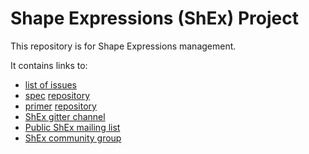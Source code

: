 # Shape Expressions (ShEx) Project

This repository is for Shape Expressions management. 

It contains links to: 
- [list of issues](https://github.com/shexSpec/shex/issues)
- [spec](https://shexspec.github.io/spec) [repository](https://github.com/shexSpec/spec)
- [primer](https://shexspec.github.io/primer) [repository](https://github.com/shexSpec/primer)
- [ShEx gitter channel]()
- [Public ShEx mailing list](mailto:public-shex@w3.org)
- [ShEx community group](https://www.w3.org/community/shex/)



